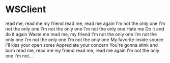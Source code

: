 # WSClient
read me, read me my friend
read me, read me again
I'm not the only one
I'm not the only one
I'm not the only one
I'm not the only one
Hate me
Do it and do it again
Waste me
read me, my friend
I'm not the only one
I'm not the only one
I'm not the only one
I'm not the only one
My favorite inside source
I'll kiss your open sores
Appreciate your concern
You're gonna stink and burn
read me, read me my friend
read me, read me again
I'm not the only one
I'm not…